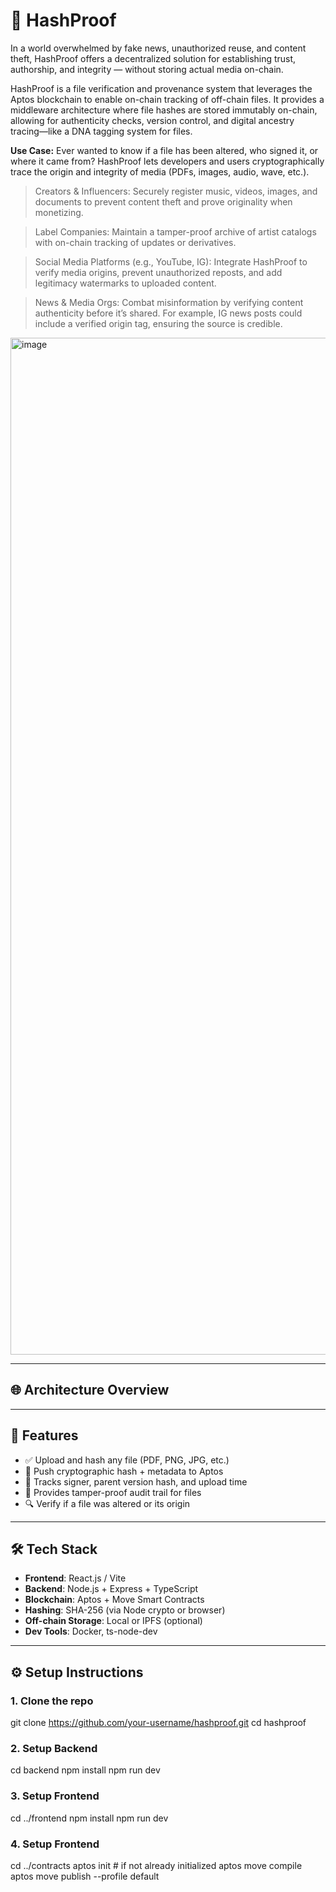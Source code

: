 # 🔐 HashProof

In a world overwhelmed by fake news, unauthorized reuse, and content theft, HashProof offers a decentralized solution for establishing trust, authorship, and integrity — without storing actual media on-chain.

HashProof is a file verification and provenance system that leverages the Aptos blockchain to enable on-chain tracking of off-chain files. It provides a middleware architecture where file hashes are stored immutably on-chain, allowing for authenticity checks, version control, and digital ancestry tracing—like a DNA tagging system for files.

**Use Case:** Ever wanted to know if a file has been altered, who signed it, or where it came from? HashProof lets developers and users cryptographically trace the origin and integrity of media (PDFs, images, audio, wave, etc.).

  > Creators & Influencers: Securely register music, videos, images, and documents to prevent content theft and prove originality when monetizing.

  > Label Companies: Maintain a tamper-proof archive of artist catalogs with on-chain tracking of updates or derivatives.

  > Social Media Platforms (e.g., YouTube, IG): Integrate HashProof to verify media origins, prevent unauthorized reposts, and add legitimacy watermarks to uploaded content.

  > News & Media Orgs: Combat misinformation by verifying content authenticity before it’s shared. For example, IG news posts could include a verified origin tag, ensuring the source is credible.

<img width="1627" alt="image" src="https://github.com/user-attachments/assets/0f27329d-e6c4-45e1-afdf-8de0a6e00f8f" />


---

## 🌐 Architecture Overview



---

## 🚀 Features

- ✅ Upload and hash any file (PDF, PNG, JPG, etc.)
- 🔗 Push cryptographic hash + metadata to Aptos
- 🪪 Tracks signer, parent version hash, and upload time
- 🧾 Provides tamper-proof audit trail for files
- 🔍 Verify if a file was altered or its origin

---

## 🛠️ Tech Stack

- **Frontend**: React.js / Vite
- **Backend**: Node.js + Express + TypeScript
- **Blockchain**: Aptos + Move Smart Contracts
- **Hashing**: SHA-256 (via Node crypto or browser)
- **Off-chain Storage**: Local or IPFS (optional)
- **Dev Tools**: Docker, ts-node-dev

---

## ⚙️ Setup Instructions

### 1. Clone the repo

git clone https://github.com/your-username/hashproof.git
cd hashproof

### 2. Setup Backend
cd backend
npm install
npm run dev

### 3. Setup Frontend
cd ../frontend
npm install
npm run dev

### 4. Setup Frontend
cd ../contracts
aptos init  # if not already initialized
aptos move compile
aptos move publish --profile default


